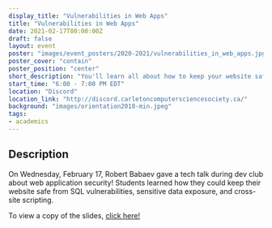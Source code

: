 ```yaml
---
display_title: "Vulnerabilities in Web Apps"
title: "Vulnerabilities in Web Apps"
date: 2021-02-17T00:00:00Z
draft: false
layout: event
poster: "images/event_posters/2020-2021/vulnerabilities_in_web_apps.jpg"
poster_cover: "contain"
poster_position: "center"
short_description: "You'll learn all about how to keep your website safe from SQL vulnerabilities, sensitive data exposure, and cross-site scripting."
start_time: "6:00 - 7:00 PM EDT"
location: "Discord"
location_link: "http://discord.carletoncomputersciencesociety.ca/"
background: "images/orientation2018-min.jpeg"
tags:
- academics
---
```


## Description

On Wednesday, February 17, Robert Babaev gave a tech talk during dev club about web application security! Students learned how they could keep their website safe from SQL vulnerabilities, sensitive data exposure, and cross-site scripting.

To view a copy of the slides, [click here!](https://github.com/ApprenticeofEnder/Talks)
